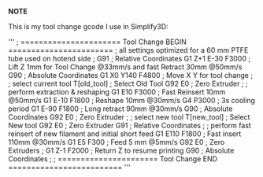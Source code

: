 **NOTE**

This is my tool change gcode I use in Simplify3D:

'''
; ====================== Tool Change BEGIN =======================
; all settings optimized for a 60 mm PTFE tube used on hotend side
;
G91                  ; Relative Coordinates
G1 Z+1 E-30 F3000    ; Lift Z 1mm for Tool Change @33mm/s and fast Retract 30mm @50mm/s
G90                  ; Absolute Coordinates
G1 X0 Y140 F4800     ; Move X Y for tool change
;
; select current tool
T[old_tool]     ; Select Old Tool
G92 E0          ; Zero Extruder
;
; perform extraction & reshaping
G1 E10 F3000    ; Fast Reinsert 10mm @50mm/s
G1 E-10 F1800   ; Reshape 10mm @30mm/s
G4 P3000        ; 3s cooling period
G1 E-90 F1800   ; Long retract 90mm @30mm/s
G90             ; Absolute Coordinates
G92 E0          ; Zero Extruder
;
; select new tool
T[new_tool]     ; Select New tool
G92 E0          ; Zero Extruder
G91             ; Relative Coordinates
;
; perform fast reinsert of new filament and initial short feed
G1 E110 F1800   ; Fast insert 110mm @30mm/s
G1 E5 F300      ; Feed 5 mm @5mm/s
G92 E0          ; Zero Extruders
;
G1 Z-1 F2000    ; Return Z to resume printing
G90             ; Absolute Coordinates
;
; ====================== Tool Change END =========================
'''